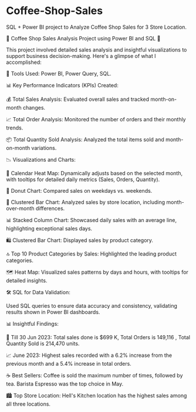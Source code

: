 # Coffee-Shop-Sales
SQL + Power BI project to Analyze Coffee Shop Sales for 3 Store Location.

🌟 Coffee Shop Sales Analysis Project using Power BI and SQL 🌟

This project involved detailed sales analysis and insightful visualizations to support business decision-making. Here's a glimpse of what I accomplished:

🔧 Tools Used: Power BI, Power Query, SQL.

📊 Key Performance Indicators (KPIs) Created:

💰 Total Sales Analysis: Evaluated overall sales and tracked month-on-month changes.

📈 Total Order Analysis: Monitored the number of orders and their monthly trends.

📦 Total Quantity Sold Analysis: Analyzed the total items sold and month-on-month variations.

📉 Visualizations and Charts:


📅 Calendar Heat Map: Dynamically adjusts based on the selected month, with tooltips for detailed daily metrics (Sales, Orders, Quantity).

🍩 Donut Chart: Compared sales on weekdays vs. weekends.

📍 Clustered Bar Chart: Analyzed sales by store location, including month-over-month differences.

📊 Stacked Column Chart: Showcased daily sales with an average line, highlighting exceptional sales days.

🛍️ Clustered Bar Chart: Displayed sales by product category.

🔝 Top 10 Product Categories by Sales: Highlighted the leading product categories.

🗺️ Heat Map: Visualized sales patterns by days and hours, with tooltips for detailed insights.

🛠️ SQL for Data Validation:

Used SQL queries to ensure data accuracy and consistency, validating results shown in Power BI dashboards.

📊 Insightful Findings:


📆 Till 30 Jun 2023: Total sales done is $699 K, Total Orders is 149,116 , Total Quantity Sold is 214,470 units.

📈 June 2023: Highest sales recorded with a 6.2% increase from the previous month and a 5.4% increase in total orders.

☕ Best Sellers: Coffee is sold the maximum number of times, followed by tea. Barista Espresso was the top choice in May.

🏙️ Top Store Location: Hell's Kitchen location has the highest sales among all three locations.

